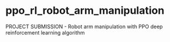 # ppo_rl_robot_arm_manipulation
PROJECT SUBMISSION - Robot arm manipulation with PPO deep reinforcement learning algorithm
